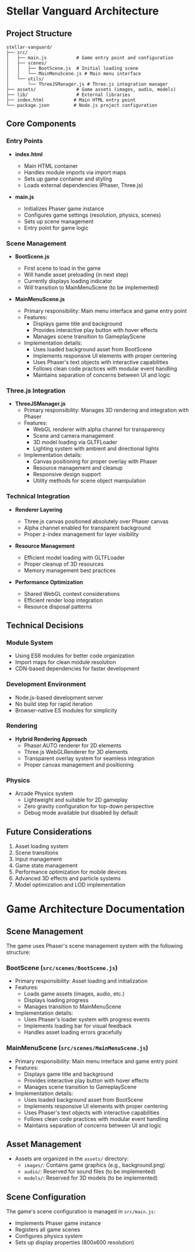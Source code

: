 # Stellar Vanguard Architecture

## Project Structure
```
stellar-vanguard/
├── src/
│   ├── main.js           # Game entry point and configuration
│   ├── scenes/
│   │   ├── BootScene.js  # Initial loading scene
│   │   └── MainMenuScene.js # Main menu interface
│   └── utils/
│       └── ThreeJSManager.js # Three.js integration manager
├── assets/               # Game assets (images, audio, models)
├── lib/                  # External libraries
├── index.html           # Main HTML entry point
└── package.json         # Node.js project configuration
```

## Core Components

### Entry Points
- **index.html**
  - Main HTML container
  - Handles module imports via import maps
  - Sets up game container and styling
  - Loads external dependencies (Phaser, Three.js)

- **main.js**
  - Initializes Phaser game instance
  - Configures game settings (resolution, physics, scenes)
  - Sets up scene management
  - Entry point for game logic

### Scene Management
- **BootScene.js**
  - First scene to load in the game
  - Will handle asset preloading (in next step)
  - Currently displays loading indicator
  - Will transition to MainMenuScene (to be implemented)

- **MainMenuScene.js**
  - Primary responsibility: Main menu interface and game entry point
  - Features:
    - Displays game title and background
    - Provides interactive play button with hover effects
    - Manages scene transition to GameplayScene
  - Implementation details:
    - Uses loaded background asset from BootScene
    - Implements responsive UI elements with proper centering
    - Uses Phaser's text objects with interactive capabilities
    - Follows clean code practices with modular event handling
    - Maintains separation of concerns between UI and logic

### Three.js Integration
- **ThreeJSManager.js**
  - Primary responsibility: Manages 3D rendering and integration with Phaser
  - Features:
    - WebGL renderer with alpha channel for transparency
    - Scene and camera management
    - 3D model loading via GLTFLoader
    - Lighting system with ambient and directional lights
  - Implementation details:
    - Canvas positioning for proper overlay with Phaser
    - Resource management and cleanup
    - Responsive design support
    - Utility methods for scene object manipulation

### Technical Integration
- **Renderer Layering**
  - Three.js canvas positioned absolutely over Phaser canvas
  - Alpha channel enabled for transparent background
  - Proper z-index management for layer visibility

- **Resource Management**
  - Efficient model loading with GLTFLoader
  - Proper cleanup of 3D resources
  - Memory management best practices

- **Performance Optimization**
  - Shared WebGL context considerations
  - Efficient render loop integration
  - Resource disposal patterns

## Technical Decisions

### Module System
- Using ES6 modules for better code organization
- Import maps for clean module resolution
- CDN-based dependencies for faster development

### Development Environment
- Node.js-based development server
- No build step for rapid iteration
- Browser-native ES modules for simplicity

### Rendering
- **Hybrid Rendering Approach**
  - Phaser.AUTO renderer for 2D elements
  - Three.js WebGLRenderer for 3D elements
  - Transparent overlay system for seamless integration
  - Proper canvas management and positioning

### Physics
- Arcade Physics system
  - Lightweight and suitable for 2D gameplay
  - Zero gravity configuration for top-down perspective
  - Debug mode available but disabled by default

## Future Considerations
1. Asset loading system
2. Scene transitions
3. Input management
4. Game state management
5. Performance optimization for mobile devices
6. Advanced 3D effects and particle systems
7. Model optimization and LOD implementation

# Game Architecture Documentation

## Scene Management
The game uses Phaser's scene management system with the following structure:

### BootScene (`src/scenes/BootScene.js`)
- Primary responsibility: Asset loading and initialization
- Features:
  - Loads game assets (images, audio, etc.)
  - Displays loading progress
  - Manages transition to MainMenuScene
- Implementation details:
  - Uses Phaser's loader system with progress events
  - Implements loading bar for visual feedback
  - Handles asset loading errors gracefully

### MainMenuScene (`src/scenes/MainMenuScene.js`)
- Primary responsibility: Main menu interface and game entry point
- Features:
  - Displays game title and background
  - Provides interactive play button with hover effects
  - Manages scene transition to GameplayScene
- Implementation details:
  - Uses loaded background asset from BootScene
  - Implements responsive UI elements with proper centering
  - Uses Phaser's text objects with interactive capabilities
  - Follows clean code practices with modular event handling
  - Maintains separation of concerns between UI and logic

## Asset Management
- Assets are organized in the `assets/` directory:
  - `images/`: Contains game graphics (e.g., background.png)
  - `audio/`: Reserved for sound files (to be implemented)
  - `models/`: Reserved for 3D models (to be implemented)

## Scene Configuration
The game's scene configuration is managed in `src/main.js`:
- Implements Phaser game instance
- Registers all game scenes
- Configures physics system
- Sets up display properties (800x600 resolution)
